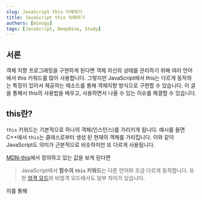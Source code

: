 ```yaml
---
slug: JavaScript this 이해하기
title: JavaScript this 이해하기
authors: [minsgy]
tags: [JavaScript, DeepDive, Study]
---
```


## 서론

객체 지향 프로그래밍을 구현하게 된다면 객체 자신의 상태를 관리하기 위해 여러 언어에서 this 키워드를 많이 사용합니다. 그렇지만 JavaScript에서 this는 다르게 동작하는 특징이 있어서 제공하는 메소드를 통해 객체지향 방식으로 구현할 수 있습니다. 이 글을 통해서 this의 사용법을 배우고, 사용하면서 나올 수 있는 이슈를 해결할 수 있습니다.


## this란?

`this` 키워드는 기본적으로 하나의 객체(인스턴스)를 가리키게 됩니다. 
예시를 들면 C++에서 `this`는 클래스로부터 생성 된 현재의 객체를 가리킵니다. 이와 같이 JavaScript도 의미가 근본적으로 비슷하지만 또 다르게 사용됩니다.

[MDN-this](https://developer.mozilla.org/ko/docs/Web/JavaScript/Reference/Operators/this)에서 정의하고 있는 값을 보게 된다면

> JavaScript에서 **함수의 `this` 키워드**는 다른 언어와 조금 다르게 동작합니다. 또한 [엄격 모드](https://developer.mozilla.org/ko/docs/Web/JavaScript/Reference/Strict_mode)와 비엄격 모드에서도 일부 차이가 있습니다.

이를 통해 